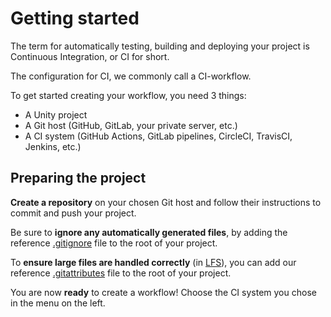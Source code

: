 # Getting started

The term for automatically testing, building and deploying your project is Continuous Integration, or CI for short.

The configuration for CI, we commonly call a CI-workflow.

To get started creating your workflow, you need 3 things:

- A Unity project
- A Git host (GitHub, GitLab, your private server, etc.)
- A CI system (GitHub Actions, GitLab pipelines, CircleCI, TravisCI, Jenkins, etc.)

## Preparing the project

**Create a repository** on your chosen Git host and follow their instructions to commit and push your project.

Be sure to **ignore any automatically generated files**, by adding the reference [.gitignore](https://github.com/github/gitignore/blob/master/Unity.gitignore) file to the root of your project.

To **ensure large files are handled correctly** (in [LFS](https://git-lfs.github.com/)), you can add our reference [.gitattributes](https://gist.github.com/webbertakken/ff250a0d5e59a8aae961c2e509c07fbc) file to the root of your project.

You are now **ready** to create a workflow! Choose the CI system you chose in the menu on the left.
